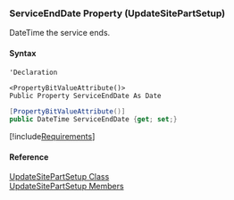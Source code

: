﻿### ServiceEndDate Property (UpdateSitePartSetup)

DateTime the service ends.

#### Syntax

```vbnet
'Declaration

<PropertyBitValueAttribute()>
Public Property ServiceEndDate As Date
```

```csharp
[PropertyBitValueAttribute()]
public DateTime ServiceEndDate {get; set;}
```

[!include[Requirements](../partials/requirements.md)]

#### Reference

[UpdateSitePartSetup Class](FChoice.Toolkits.Clarify~FChoice.Toolkits.Clarify.Interfaces.UpdateSitePartSetup.md)  
[UpdateSitePartSetup Members](FChoice.Toolkits.Clarify~FChoice.Toolkits.Clarify.Interfaces.UpdateSitePartSetup_members.md)
